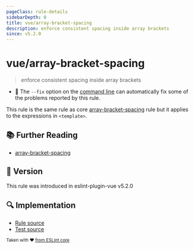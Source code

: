 ```yaml
---
pageClass: rule-details
sidebarDepth: 0
title: vue/array-bracket-spacing
description: enforce consistent spacing inside array brackets
since: v5.2.0
---
```

# vue/array-bracket-spacing

> enforce consistent spacing inside array brackets

- :wrench: The `--fix` option on the [command line](https://eslint.org/docs/user-guide/command-line-interface#fixing-problems) can automatically fix some of the problems reported by this rule.

This rule is the same rule as core [array-bracket-spacing] rule but it applies to the expressions in `<template>`.

## :books: Further Reading

- [array-bracket-spacing]

[array-bracket-spacing]: https://eslint.org/docs/rules/array-bracket-spacing

## :rocket: Version

This rule was introduced in eslint-plugin-vue v5.2.0

## :mag: Implementation

- [Rule source](https://github.com/vuejs/eslint-plugin-vue/blob/master/lib/rules/array-bracket-spacing.js)
- [Test source](https://github.com/vuejs/eslint-plugin-vue/blob/master/tests/lib/rules/array-bracket-spacing.js)

<sup>Taken with ❤️ [from ESLint core](https://eslint.org/docs/rules/array-bracket-spacing)</sup>
